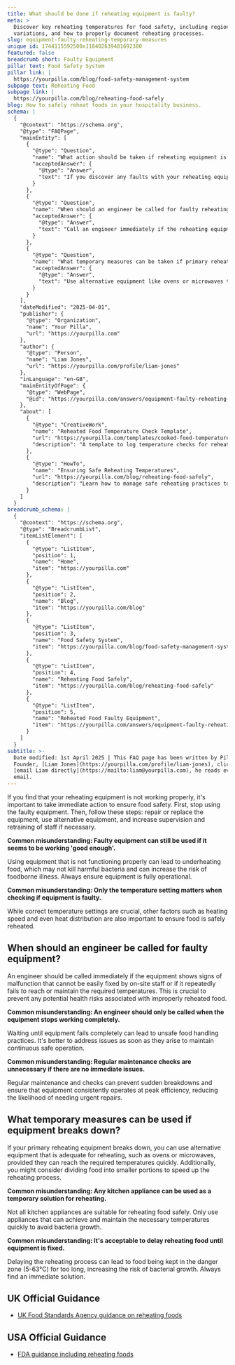 ```yaml
---
title: What should be done if reheating equipment is faulty?
meta: >
  Discover key reheating temperatures for food safety, including regional
  variations, and how to properly document reheating processes.
slug: equipment-faulty-reheating-temporary-measures
unique id: 1744115592500x118402639481692380
featured: false
breadcrumb short: Faulty Equipment
pillar text: Food Safety System
pillar link: |
  https://yourpilla.com/blog/food-safety-management-system
subpage text: Reheating Food
subpage link: |
  https://yourpilla.com/blog/reheating-food-safely
blog: How to safely reheat foods in your hospitality business.
schema: |
  {
    "@context": "https://schema.org",
    "@type": "FAQPage",
    "mainEntity": [
      {
        "@type": "Question",
        "name": "What action should be taken if reheating equipment is faulty?",
        "acceptedAnswer": {
          "@type": "Answer",
          "text": "If you discover any faults with your reheating equipment, promptly cease using it. To ensure food safety, either repair or replace the equipment. Alternatively, use other suitable equipment and enhance the supervision and training of your staff. Avoid using equipment that shows signs of improper function as it could lead to underheated food and increase the risk of foodborne illness."
        }
      },
      {
        "@type": "Question",
        "name": "When should an engineer be called for faulty reheating equipment?",
        "acceptedAnswer": {
          "@type": "Answer",
          "text": "Call an engineer immediately if the reheating equipment has issues that staff cannot resolve or if it fails to reach or maintain the required temperatures repeatedly. Addressing these issues swiftly ensures the continuous safe operation of equipment and prevents health risks associated with improperly reheated food."
        }
      },
      {
        "@type": "Question",
        "name": "What temporary measures can be taken if primary reheating equipment fails?",
        "acceptedAnswer": {
          "@type": "Answer",
          "text": "Use alternative equipment like ovens or microwaves that can reach the necessary temperatures quickly if your primary reheating equipment fails. Consider reheating food in smaller portions to expedite the process. Ensure that the alternative equipment is capable of maintaining the required temperatures to prevent bacterial growth."
        }
      }
    ],
    "dateModified": "2025-04-01",
    "publisher": {
      "@type": "Organization",
      "name": "Your Pilla",
      "url": "https://yourpilla.com"
    },
    "author": {
      "@type": "Person",
      "name": "Liam Jones",
      "url": "https://yourpilla.com/profile/liam-jones"
    },
    "inLanguage": "en-GB",
    "mainEntityOfPage": {
      "@type": "WebPage",
      "@id": "https://yourpilla.com/answers/equipment-faulty-reheating-temporary-measures"
    },
    "about": [
      {
        "@type": "CreativeWork",
        "name": "Reheated Food Temperature Check Template",
        "url": "https://yourpilla.com/templates/cooked-food-temperature-check",
        "description": "A template to log temperature checks for reheated food, ensuring compliance with food safety standards."
      },
      {
        "@type": "HowTo",
        "name": "Ensuring Safe Reheating Temperatures",
        "url": "https://yourpilla.com/blog/reheating-food-safely",
        "description": "Learn how to manage safe reheating practices to avoid foodborne illnesses."
      }
    ]
  }
breadcrumb_schema: |
  {
    "@context": "https://schema.org",
    "@type": "BreadcrumbList",
    "itemListElement": [
      {
        "@type": "ListItem",
        "position": 1,
        "name": "Home",
        "item": "https://yourpilla.com"
      },
      {
        "@type": "ListItem",
        "position": 2,
        "name": "Blog",
        "item": "https://yourpilla.com/blog"
      },
      {
        "@type": "ListItem",
        "position": 3,
        "name": "Food Safety System",
        "item": "https://yourpilla.com/blog/food-safety-management-system"
      },
      {
        "@type": "ListItem",
        "position": 4,
        "name": "Reheating Food Safely",
        "item": "https://yourpilla.com/blog/reheating-food-safely"
      },
      {
        "@type": "ListItem",
        "position": 5,
        "name": "Reheated Food Faulty Equipment",
        "item": "https://yourpilla.com/answers/equipment-faulty-reheating-temporary-measures"
      }
    ]
  }
subtitle: >-
  Date modified: 1st April 2025 | This FAQ page has been written by Pilla
  Founder, [Liam Jones](https://yourpilla.com/profile/liam-jones), click to
  [email Liam directly](https://mailto:liam@yourpilla.com), he reads every
  email.
---
```

If you find that your reheating equipment is not working properly, it's important to take immediate action to ensure food safety. First, stop using the faulty equipment. Then, follow these steps: repair or replace the equipment, use alternative equipment, and increase supervision and retraining of staff if necessary.

**Common misunderstanding: Faulty equipment can still be used if it seems to be working 'good enough'.**

Using equipment that is not functioning properly can lead to underheating food, which may not kill harmful bacteria and can increase the risk of foodborne illness. Always ensure equipment is fully operational.

**Common misunderstanding: Only the temperature setting matters when checking if equipment is faulty.**

While correct temperature settings are crucial, other factors such as heating speed and even heat distribution are also important to ensure food is safely reheated.

## When should an engineer be called for faulty equipment?

An engineer should be called immediately if the equipment shows signs of malfunction that cannot be easily fixed by on-site staff or if it repeatedly fails to reach or maintain the required temperatures. This is crucial to prevent any potential health risks associated with improperly reheated food.

**Common misunderstanding: An engineer should only be called when the equipment stops working completely.**

Waiting until equipment fails completely can lead to unsafe food handling practices. It's better to address issues as soon as they arise to maintain continuous safe operation.

**Common misunderstanding: Regular maintenance checks are unnecessary if there are no immediate issues.**

Regular maintenance and checks can prevent sudden breakdowns and ensure that equipment consistently operates at peak efficiency, reducing the likelihood of needing urgent repairs.

## What temporary measures can be used if equipment breaks down?

If your primary reheating equipment breaks down, you can use alternative equipment that is adequate for reheating, such as ovens or microwaves, provided they can reach the required temperatures quickly. Additionally, you might consider dividing food into smaller portions to speed up the reheating process.

**Common misunderstanding: Any kitchen appliance can be used as a temporary solution for reheating.**

Not all kitchen appliances are suitable for reheating food safely. Only use appliances that can achieve and maintain the necessary temperatures quickly to avoid bacteria growth.

**Common misunderstanding: It's acceptable to delay reheating food until equipment is fixed.**

Delaying the reheating process can lead to food being kept in the danger zone (5-63°C) for too long, increasing the risk of bacterial growth. Always find an immediate solution.

## UK Official Guidance

-   [UK Food Standards Agency guidance on reheating foods](https://www.food.gov.uk/sites/default/files/media/document/reheating.pdf)
    

## USA Official Guidance

-   [FDA guidance including reheating foods](https://www.fsis.usda.gov/food-safety/safe-food-handling-and-preparation/food-safety-basics/leftovers-and-food-safety#:~:text=When%20reheating%20leftovers%2C%20be%20sure,heat%20all%20the%20way%20through.)
